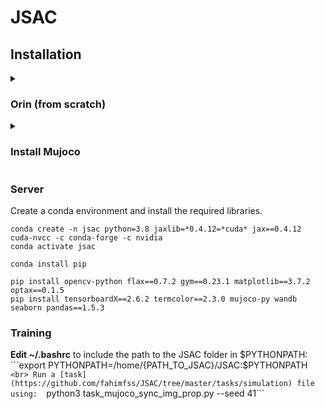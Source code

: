 # JSAC

## Installation
<details>
<summary><h3>Orin (from scratch)</h3></summary>
  
#### <ins>Finish setup</ins> 
```sudo apt update
sudo apt dist-upgrade
sudo reboot
sudo apt autoremove
sudo apt install nvidia-jetpack
```

Install the required packages
```
sudo apt -y install python3-pip
pip install --upgrade testresources setuptools wheel  
sudo apt-get -y install autoconf bc build-essential g++-10 gcc-10 clang-8 python3.8-dev
pip install numpy onnx --force-reinstall
```  

  
#### <ins>Install Jax</ins>  

**Option 1: Build Jax from Scratch (v0.4.12)**  
```
git clone -b jax-v0.4.12 https://github.com/google/jax
cd jax
python3 build/build.py --enable_cuda --cuda_compute_capabilities=sm_87
## Install the built jaxlib wheel
pip install -e .
```

**Option 2: Build Jax using wheel (v0.4.12, Orin JetPack 5.1.2)**  
Download the Jaxlib wheel from [here](https://drive.google.com/file/d/1UBxzqAxperW-4m44G1htKkAVEA6LfZlT/view?usp=drive_link) and install Jaxlib.  
Install Jax using ``` pip install jax==0.4.12 ```  
  
  
#### <ins>Update gcc, g++, and install the remaining libraries</ins>
```
sudo update-alternatives --install /usr/bin/gcc gcc /usr/bin/gcc-9 1
sudo update-alternatives --install /usr/bin/gcc gcc /usr/bin/gcc-10 2
sudo update-alternatives --config gcc

sudo update-alternatives --install /usr/bin/g++ g++ /usr/bin/g++-9 1
sudo update-alternatives --install /usr/bin/g++ g++ /usr/bin/g++-10 2
sudo update-alternatives --config g++
```

```
pip install flax==0.7.2
pip install optax==0.1.7
pip install gym==0.23.1 matplotlib==3.7.2 tensorboardX==2.6.2 termcolor==2.3.0
pip install mujoco-py wandb seaborn pandas==1.5.3
```

</details>
<details>
  <summary><h3>Install Mujoco</h3></summary>

Download and save the _.mujoco_ folder at the _home_ directory ([Orin](https://drive.google.com/file/d/1B76qfcDcfFcU2Zc_LTSeeOt9JvtRvIwg/view?usp=drive_link), 
[Server](https://drive.google.com/file/d/1fmlISGPN6bvsDTYzDT-Q7mQ0Sx7I3zFo/view?usp=drive_link)).  

**Edit ~/.bashrc** to include Mujoco in $LD_LIBRARY_PATH:  
```export LD_LIBRARY_PATH=/home/{USERNAME}/.mujoco/mujoco210/bin:$LD_LIBRARY_PATH```,  
and add the LD_PRELOAD variable:  
```export LD_PRELOAD=/usr/lib/aarch64-linux-gnu/libglapi.so.0```  

Install the required libraries: 
```
pip install Cython==0.29.36 
sudo apt install libosmesa6-dev libgl1-mesa-glx libglfw3
sudo apt-get install patchelf
```
</details>

### Server
Create a conda environment and install the required libraries.  
```
conda create -n jsac python=3.8 jaxlib=*0.4.12=*cuda* jax==0.4.12 cuda-nvcc -c conda-forge -c nvidia
conda activate jsac

conda install pip

pip install opencv-python flax==0.7.2 gym==0.23.1 matplotlib==3.7.2 optax==0.1.5
pip install tensorboardX==2.6.2 termcolor==2.3.0 mujoco-py wandb seaborn pandas==1.5.3

```

### Training

**Edit ~/.bashrc** to include the path to the JSAC folder in $PYTHONPATH:  
```export PYTHONPATH=/home/{PATH_TO_JSAC}/JSAC:$PYTHONPATH```  
<br>
Run a [task](https://github.com/fahimfss/JSAC/tree/master/tasks/simulation) file using:  
```python3 task_mujoco_sync_img_prop.py --seed 41```  


